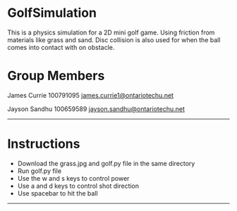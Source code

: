 # GolfSimulation
This is a physics simulation for a 2D mini golf game. Using friction from materials like grass and sand. Disc collision is also used for when the ball comes into contact with on obstacle. 
# Group Members
James Currie 
100791095
james.currie1@ontariotechu.net

Jayson Sandhu 
100659589
jayson.sandhu@ontariotechu.net

*******************************
# Instructions
* Download the grass.jpg and golf.py file in the same directory
* Run golf.py file 
* Use the w and s keys to control power
* Use a and d keys to control shot direction
* Use spacebar to hit the ball

********************************

